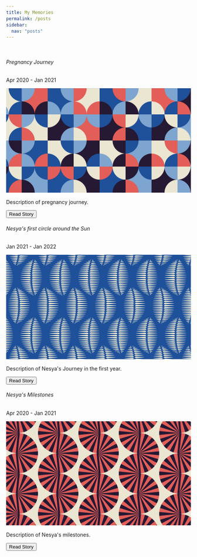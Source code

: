 ```yaml
---
title: My Memories
permalink: /posts
sidebar:
  nav: "posts"
---
```


<br />

<div class="cards-holder-list">
  <!-- Card 1 -->
  <div class="cards cards-image-top cards-hover">
	<div class="cards-content">
	<h6 class="title">Pregnancy Journey</h6>
	<p class="label">
		Apr 2020 - Jan 2021
	</p>
	<div class="cards-image">
	<img src="/assets/images/placeholder4.jpg" alt="Image">
	</div>
	<p class="description">
		Description of pregnancy journey.
	</p>
	<button type="button" class="btn btn-primary btn-sm">Read Story<i class="sgds-icon sgds-icon-arrow-right" aria-hidden="true"></i></button>
	</div>
  </div>
  <!-- Card 2 -->
  <div class="cards cards-image-top cards-hover">
	<div class="cards-content">
	<h6 class="title">Nesya's first circle around the Sun</h6>
	<p class="label">
		Jan 2021 - Jan 2022
	</p>
	<div class="cards-image">
	<img src="/assets/images/placeholder5.jpg" alt="Image">
	</div>
	<p class="description">
		Description of Nesya's Journey in the first year.
	</p>
	<button type="button" class="btn btn-primary btn-sm">Read Story<i class="sgds-icon sgds-icon-arrow-right" aria-hidden="true"></i></button>
	</div>
  </div>
  <!-- Card 3 -->
  <div class="cards cards-image-top cards-hover">
	<div class="cards-content">
	<h6 class="title">Nesya's Milestones</h6>
	<p class="label">
		Apr 2020 - Jan 2021
	</p>
	<div class="cards-image">
	<img src="/assets/images/placeholder6.jpg" alt="Image">
	</div>
	<p class="description">
		Description of Nesya's milestones.
	</p>
	<button type="button" class="btn btn-primary btn-sm">Read Story<i class="sgds-icon sgds-icon-arrow-right" aria-hidden="true"></i></button>
	</div>
  </div>
  
</div>
